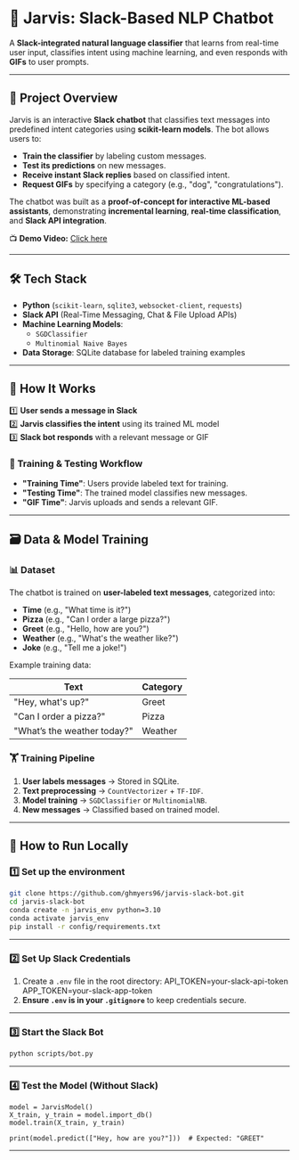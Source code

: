 # 🤖 Jarvis: Slack-Based NLP Chatbot  

A **Slack-integrated natural language classifier** that learns from real-time user input, classifies intent using machine learning, and even responds with **GIFs** to user prompts.

---

## 📍 Project Overview

Jarvis is an interactive **Slack chatbot** that classifies text messages into predefined intent categories using **scikit-learn models**. The bot allows users to:
- **Train the classifier** by labeling custom messages.  
- **Test its predictions** on new messages.  
- **Receive instant Slack replies** based on classified intent.  
- **Request GIFs** by specifying a category (e.g., "dog", "congratulations").  

The chatbot was built as a **proof-of-concept for interactive ML-based assistants**, demonstrating **incremental learning**, **real-time classification**, and **Slack API integration**.

📺 **Demo Video:** [Click here](https://www.youtube.com/watch?v=wdcLnbDB1Jk)

---

## 🛠️ Tech Stack

- **Python** (`scikit-learn`, `sqlite3`, `websocket-client`, `requests`)
- **Slack API** (Real-Time Messaging, Chat & File Upload APIs)
- **Machine Learning Models**: 
  - `SGDClassifier`
  - `Multinomial Naive Bayes`
- **Data Storage**: SQLite database for labeled training examples

---

## 🧠 How It Works

1️⃣ **User sends a message in Slack**  
2️⃣ **Jarvis classifies the intent** using its trained ML model  
3️⃣ **Slack bot responds** with a relevant message or GIF  

### 🔄 Training & Testing Workflow
- **"Training Time"**: Users provide labeled text for training.
- **"Testing Time"**: The trained model classifies new messages.
- **"GIF Time"**: Jarvis uploads and sends a relevant GIF.

---

## 🗃️ Data & Model Training

### 📊 **Dataset**
The chatbot is trained on **user-labeled text messages**, categorized into:
- **Time** (e.g., "What time is it?")
- **Pizza** (e.g., "Can I order a large pizza?")
- **Greet** (e.g., "Hello, how are you?")
- **Weather** (e.g., "What's the weather like?")
- **Joke** (e.g., "Tell me a joke!")

Example training data:

| Text                         | Category |
|------------------------------|----------|
| "Hey, what's up?"            | Greet    |
| "Can I order a pizza?"       | Pizza    |
| "What’s the weather today?"  | Weather  |

### 🏋️ **Training Pipeline**
1. **User labels messages** → Stored in SQLite.
2. **Text preprocessing** → `CountVectorizer` + `TF-IDF`.
3. **Model training** → `SGDClassifier` or `MultinomialNB`.
4. **New messages** → Classified based on trained model.

---

## 🚀 How to Run Locally

### **1️⃣ Set up the environment**
```bash
git clone https://github.com/ghmyers96/jarvis-slack-bot.git
cd jarvis-slack-bot
conda create -n jarvis_env python=3.10
conda activate jarvis_env
pip install -r config/requirements.txt
```
---
### **2️⃣ Set Up Slack Credentials**
1. Create a `.env` file in the root directory:
  API_TOKEN=your-slack-api-token APP_TOKEN=your-slack-app-token
2. **Ensure `.env` is in your `.gitignore`** to keep credentials secure.
---
### **3️⃣ Start the Slack Bot**
```bash
python scripts/bot.py
```
---
### **4️⃣ Test the Model (Without Slack)**
```from src.ml_model import JarvisModel
model = JarvisModel()
X_train, y_train = model.import_db()
model.train(X_train, y_train)

print(model.predict(["Hey, how are you?"]))  # Expected: "GREET"
```
---


